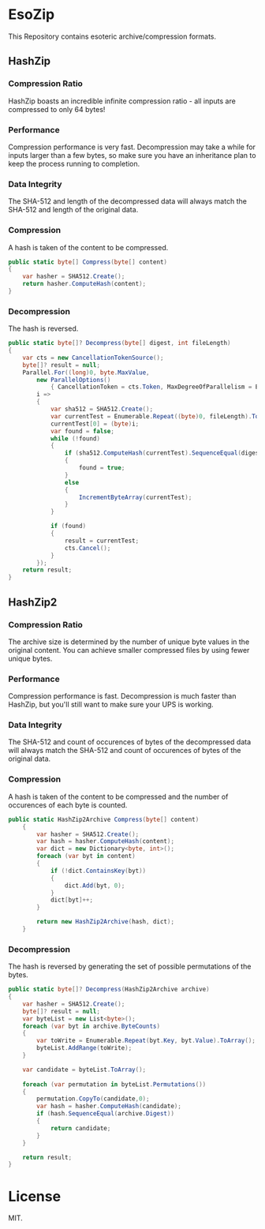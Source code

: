 # EsoZip

This Repository contains esoteric archive/compression formats.

## HashZip
### Compression Ratio
HashZip boasts an incredible infinite compression ratio - all inputs are compressed to only 64 bytes!
### Performance 
Compression performance is very fast. Decompression may take a while for inputs larger than a few bytes, so make sure you have an inheritance plan to keep the process running to completion. 
### Data Integrity
The SHA-512 and length of the decompressed data will always match the SHA-512 and length of the original data.

### Compression
A hash is taken of the content to be compressed.
```csharp
public static byte[] Compress(byte[] content)
{
    var hasher = SHA512.Create();
    return hasher.ComputeHash(content);
}
```

### Decompression
The hash is reversed.
```csharp
public static byte[]? Decompress(byte[] digest, int fileLength)
{
    var cts = new CancellationTokenSource();
    byte[]? result = null;
    Parallel.For((long)0, byte.MaxValue,
        new ParallelOptions()
            { CancellationToken = cts.Token, MaxDegreeOfParallelism = Environment.ProcessorCount * 2 },
        i =>
        {
            var sha512 = SHA512.Create();
            var currentTest = Enumerable.Repeat((byte)0, fileLength).ToArray();
            currentTest[0] = (byte)i;
            var found = false;
            while (!found)
            {
                if (sha512.ComputeHash(currentTest).SequenceEqual(digest))
                {
                    found = true;
                }
                else
                {
                    IncrementByteArray(currentTest);
                }
            }

            if (found)
            {
                result = currentTest;
                cts.Cancel();
            }
        });
    return result;
}
```

## HashZip2
### Compression Ratio
The archive size is determined by the number of unique byte values in the original content. You can achieve smaller compressed files by using fewer unique bytes.
### Performance
Compression performance is fast. Decompression is much faster than HashZip, but you'll still want to make sure your UPS is working.
### Data Integrity
The SHA-512 and count of occurences of bytes of the decompressed data will always match the SHA-512 and count of occurences of bytes of the original data.

### Compression
A hash is taken of the content to be compressed and the number of occurences of each byte is counted.
```csharp
public static HashZip2Archive Compress(byte[] content)
    {
        var hasher = SHA512.Create();
        var hash = hasher.ComputeHash(content);
        var dict = new Dictionary<byte, int>();
        foreach (var byt in content)
        {
            if (!dict.ContainsKey(byt))
            {
                dict.Add(byt, 0);
            }
            dict[byt]++;
        }

        return new HashZip2Archive(hash, dict);
    }
```

### Decompression
The hash is reversed by generating the set of possible permutations of the bytes.

```csharp
public static byte[]? Decompress(HashZip2Archive archive)
{
    var hasher = SHA512.Create();
    byte[]? result = null;
    var byteList = new List<byte>();
    foreach (var byt in archive.ByteCounts)
    {
        var toWrite = Enumerable.Repeat(byt.Key, byt.Value).ToArray();
        byteList.AddRange(toWrite);
    }

    var candidate = byteList.ToArray();
    
    foreach (var permutation in byteList.Permutations())
    {
        permutation.CopyTo(candidate,0);
        var hash = hasher.ComputeHash(candidate);
        if (hash.SequenceEqual(archive.Digest))
        {
            return candidate;
        }
    }

    return result;
}
```


# License
MIT.
